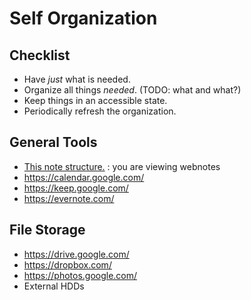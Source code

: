 Self Organization
===================

Checklist
--------------------
* Have _just_ what is needed.
* Organize all things _needed_. (TODO: what and what?)
* Keep things in an accessible state.
* Periodically refresh the organization.

General Tools
------------------
* [This note structure.](webnotes.html) : you are viewing webnotes
* <https://calendar.google.com/>
* <https://keep.google.com/>
* <https://evernote.com/>

File Storage
---------------
* <https://drive.google.com/>
* <https://dropbox.com/>
* <https://photos.google.com/>
* External HDDs




